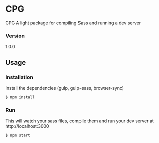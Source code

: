 # CPG
CPG
A light package for compiling Sass and running a dev server 

### Version
1.0.0

## Usage


### Installation

Install the dependencies (gulp, gulp-sass, browser-sync)

```sh
$ npm install
```

### Run

This will watch your sass files, compile them and run your dev server at http://localhost:3000

```sh
$ npm start
```